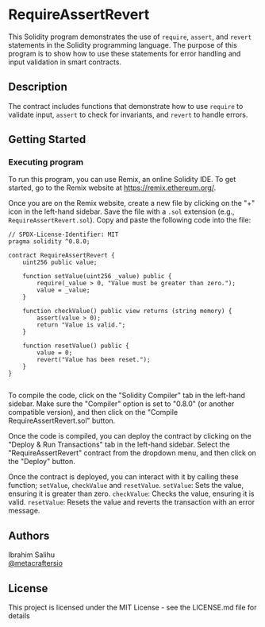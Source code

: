 # RequireAssertRevert

This Solidity program demonstrates the use of `require`, `assert`, and `revert` statements in the Solidity programming language. The purpose of this program is to show how to use these statements for error handling and input validation in smart contracts.

## Description

The contract includes functions that demonstrate how to use `require` to validate input, `assert` to check for invariants, and `revert` to handle errors. 

## Getting Started

### Executing program

To run this program, you can use Remix, an online Solidity IDE. To get started, go to the Remix website at https://remix.ethereum.org/.

Once you are on the Remix website, create a new file by clicking on the "+" icon in the left-hand sidebar. Save the file with a `.sol` extension (e.g., `RequireAssertRevert.sol`). Copy and paste the following code into the file:

```solidity
// SPDX-License-Identifier: MIT
pragma solidity ^0.8.0;

contract RequireAssertRevert {
    uint256 public value;

    function setValue(uint256 _value) public {
        require(_value > 0, "Value must be greater than zero.");
        value = _value;
    }

    function checkValue() public view returns (string memory) {
        assert(value > 0);
        return "Value is valid.";
    }

    function resetValue() public {
        value = 0;
        revert("Value has been reset.");
    }
}


```

To compile the code, click on the "Solidity Compiler" tab in the left-hand sidebar. Make sure the "Compiler" option is set to "0.8.0" (or another compatible version), and then click on the "Compile RequireAssertRevert.sol" button.

Once the code is compiled, you can deploy the contract by clicking on the "Deploy & Run Transactions" tab in the left-hand sidebar. Select the "RequireAssertRevert" contract from the dropdown menu, and then click on the "Deploy" button.

Once the contract is deployed, you can interact with it by calling these function; `setValue`, `checkValue` and `resetValue`.
`setValue`: Sets the value, ensuring it is greater than zero.
`checkValue`: Checks the value, ensuring it is valid.
`resetValue`: Resets the value and reverts the transaction with an error message.

## Authors

Ibrahim Salihu  
[@metacraftersio](https://twitter.com/metacraftersio)


## License

This project is licensed under the MIT License - see the LICENSE.md file for details
